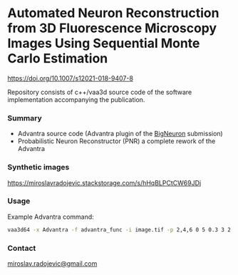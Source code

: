 # Automated Neuron Reconstruction from 3D Fluorescence Microscopy Images Using Sequential Monte Carlo Estimation #

https://doi.org/10.1007/s12021-018-9407-8

Repository consists of c++/vaa3d source code of the software implementation accompanying the publication.

### Summary ###
* Advantra source code (Advantra plugin of the [BigNeuron](https://bitbucket.org/tutorials/markdowndemo) submission)
* Probabilistic Neuron Reconstructor (PNR) a complete rework of the Advantra

### Synthetic images ###

https://miroslavradojevic.stackstorage.com/s/hHqBLPCtCW69JDj

### Usage ###
Example Advantra command:
```bash
vaa3d64 -x Advantra -f advantra_func -i image.tif -p 2,4,6 0 5 0.3 3 2 200 20 2 4 1
```
### Contact ###
miroslav.radojevic@gmail.com
